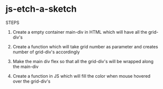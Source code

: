 # js-etch-a-sketch

STEPS

1. Create a empty container main-div in HTML which will have all the grid-div's

2. Create a function which will take grid number as parameter and creates number of grid-div's accordingly

3. Make the main div flex so that all the grid-div's will be wrapped along the main-div

4. Create a function in JS which will fill the color when mouse hovered over the grid-div's